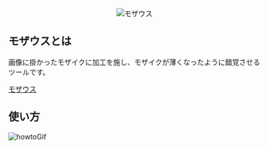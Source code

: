 <div align="center">
<img src="https://user-images.githubusercontent.com/48976713/67153943-c07ce800-f32d-11e9-8fdf-7d05609204da.jpg" alt="モザウス" title="モザウス">
</div>

## モザウスとは
画像に掛かったモザイクに加工を施し、モザイクが薄くなったように錯覚させるツールです。  

<a href="https://mozausu.blue" target="_blank">モザウス</a>

## 使い方
![howtoGif](https://user-images.githubusercontent.com/48976713/67154630-c62cfa80-f33a-11e9-866b-39e8070041f1.gif)